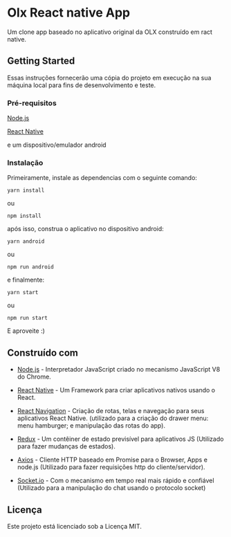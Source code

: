 # Olx React native App

Um clone app baseado no aplicativo original da OLX construído em ract native.

## Getting Started

Essas instruções fornecerão uma cópia do projeto em execução na sua máquina local para fins de desenvolvimento e teste.

### Pré-requisitos

[Node.js](https://nodejs.org/)

[React Native](https://reactnative.dev/)

e um dispositivo/emulador android

### Instalação

Primeiramente, instale as dependencias com o seguinte comando:

```
yarn install
```
ou

```
npm install
```


após isso, construa o aplicativo no dispositivo android:

```
yarn android
```
ou
```
npm run android
```

e finalmente:

```
yarn start
```
ou
```
npm run start
```
E aproveite :)

## Construído com

* [Node.js](https://nodejs.org/) - Interpretador JavaScript criado no mecanismo JavaScript V8 do Chrome.

* [React Native](https://reactnative.dev/) - Um Framework para criar aplicativos nativos usando o React.

* [React Navigation](https://reactnavigation.org/) - Criação de rotas, telas e navegação para seus aplicativos React Native. (utilizado para a criação do drawer menu: menu hamburger; e manipulação das rotas do app).

* [Redux](https://redux.js.org/) - Um contêiner de estado previsível para aplicativos JS (Utilizado para fazer mudanças de estados).

* [Axios](https://github.com/axios/axios) - Cliente HTTP baseado em Promise para o Browser, Apps e node.js (Utilizado para fazer requisições http do cliente/servidor).

* [Socket.io](https://socket.io/) - Com o mecanismo em tempo real mais rápido e confiável (Utilizado para a manipulação do chat usando o protocolo socket)


## Licença

Este projeto está licenciado sob a Licença MIT.
